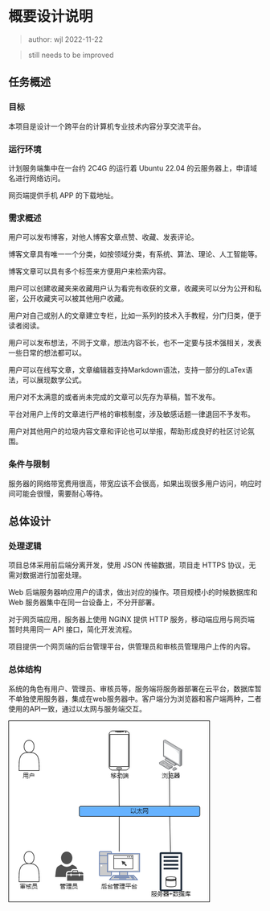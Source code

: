 # 概要设计说明

> author: wjl 2022-11-22

> still needs to be improved

## 任务概述

### 目标

本项目是设计一个跨平台的计算机专业技术内容分享交流平台。

### 运行环境

计划服务端集中在一台约 2C4G 的运行着 Ubuntu 22.04 的云服务器上，申请域名进行网络访问。

网页端提供手机 APP 的下载地址。

### 需求概述

用户可以发布博客，对他人博客文章点赞、收藏、发表评论。

博客文章具有唯一一个分类，如按领域分类，有系统、算法、理论、人工智能等。

博客文章可以具有多个标签来方便用户来检索内容。

用户可以创建收藏夹来收藏用户认为看完有收获的文章，收藏夹可以分为公开和私密，公开收藏夹可以被其他用户收藏。

用户对自己或别人的文章建立专栏，比如一系列的技术入手教程，分门归类，便于读者阅读。

用户可以发布想法，不同于文章，想法内容不长，也不一定要与技术强相关，发表一些日常的想法都可以。

用户可以在线写文章，文章编辑器支持Markdown语法，支持一部分的LaTex语法，可以展现数学公式。

用户对不太满意的或者尚未完成的文章可以先存为草稿，暂不发布。

平台对用户上传的文章进行严格的审核制度，涉及敏感话题一律退回不予发布。

用户对其他用户的垃圾内容文章和评论也可以举报，帮助形成良好的社区讨论氛围。

### 条件与限制

服务器的网络带宽费用很高，带宽应该不会很高，如果出现很多用户访问，响应时间可能会很慢，需要耐心等待。

## 总体设计

### 处理逻辑

项目总体采用前后端分离开发，使用 JSON 传输数据，项目走 HTTPS 协议，无需对数据进行加密处理。

Web 后端服务器响应用户的请求，做出对应的操作。项目规模小的时候数据库和 Web 服务器集中在同一台设备上，不分开部署。

对于网页端应用，服务器上使用 NGINX 提供 HTTP 服务，移动端应用与网页端暂时共用同一 API 接口，简化开发流程。

项目提供一个网页端的后台管理平台，供管理员和审核员管理用户上传的内容。

### 总体结构

系统的角色有用户、管理员、审核员等，服务端将服务器部署在云平台，数据库暂不单独使用服务器，集成在web服务器中。客户端分为浏览器和客户端两种，二者使用的API一致，通过以太网与服务端交互。

![系统结构图](../img/system-structure-diagram.png)
